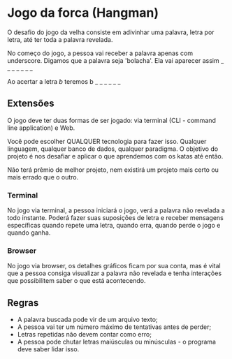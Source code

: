 # Jogo da forca (Hangman)

O desafio do jogo da velha consiste em adivinhar uma palavra, letra por letra, até ter toda a palavra revelada.

No começo do jogo, a pessoa vai receber a palavra apenas com underscore. Digamos que a palavra seja 'bolacha'. Ela vai aparecer assim _ _ _ _ _ _ _

Ao acertar a letra *b* teremos b _ _ _ _ _ _

## Extensões

O jogo deve ter duas formas de ser jogado: via terminal (CLI - command line application) e Web.

Você pode escolher QUALQUER tecnologia para fazer isso. Qualquer linguagem, qualquer banco de dados, qualquer paradigma. O objetivo do projeto é nos desafiar e aplicar o que aprendemos com os katas até então.

Não terá prêmio de melhor projeto, nem existirá um projeto mais certo ou mais errado que o outro.

### Terminal

No jogo via terminal, a pessoa iniciará o jogo, verá a palavra não revelada a todo instante. Poderá fazer suas suposições de letra e receber mensagens específicas quando repete uma letra, quando erra, quando perde o jogo e quando ganha.

### Browser

No jogo via browser, os detalhes gráficos ficam por sua conta, mas é vital que a pessoa consiga visualizar a palavra não revelada e tenha interações que possibilitem saber o que está acontecendo.

## Regras

* A palavra buscada pode vir de um arquivo texto;
* A pessoa vai ter um número máximo de tentativas antes de perder;
* Letras repetidas não devem contar como erro;
* A pessoa pode chutar letras maiúsculas ou minúsculas - o programa deve saber lidar isso.